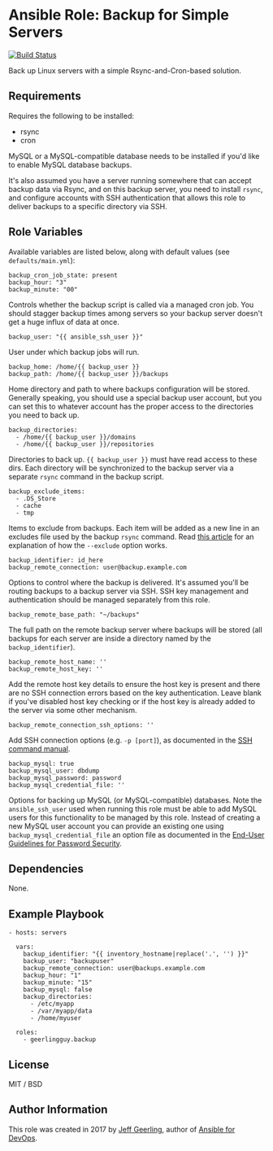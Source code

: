 # Ansible Role: Backup for Simple Servers

[![Build Status](https://travis-ci.org/geerlingguy/ansible-role-backup.svg?branch=master)](https://travis-ci.org/geerlingguy/ansible-role-backup)

Back up Linux servers with a simple Rsync-and-Cron-based solution.

## Requirements

Requires the following to be installed:

  - rsync
  - cron

MySQL or a MySQL-compatible database needs to be installed if you'd like to enable MySQL database backups.

It's also assumed you have a server running somewhere that can accept backup data via Rsync, and on this backup server, you need to install `rsync`, and configure accounts with SSH authentication that allows this role to deliver backups to a specific directory via SSH.

## Role Variables

Available variables are listed below, along with default values (see `defaults/main.yml`):

    backup_cron_job_state: present
    backup_hour: "3"
    backup_minute: "00"

Controls whether the backup script is called via a managed cron job. You should stagger backup times among servers so your backup server doesn't get a huge influx of data at once.

    backup_user: "{{ ansible_ssh_user }}"

User under which backup jobs will run.

    backup_home: /home/{{ backup_user }}
    backup_path: /home/{{ backup_user }}/backups

Home directory and path to where backups configuration will be stored. Generally speaking, you should use a special backup user account, but you can set this to whatever account has the proper access to the directories you need to back up.

    backup_directories:
      - /home/{{ backup_user }}/domains
      - /home/{{ backup_user }}/repositories

Directories to back up. `{{ backup_user }}` must have read access to these dirs. Each directory will be synchronized to the backup server via a separate `rsync` command in the backup script.

    backup_exclude_items:
      - .DS_Store
      - cache
      - tmp

Items to exclude from backups. Each item will be added as a new line in an excludes file used by the backup `rsync` command. Read [this article](http://articles.slicehost.com/2007/10/10/rsync-exclude-files-and-folders) for an explanation of how the `--exclude` option works.

    backup_identifier: id_here
    backup_remote_connection: user@backup.example.com

Options to control where the backup is delivered. It's assumed you'll be routing backups to a backup server via SSH. SSH key management and authentication should be managed separately from this role.

    backup_remote_base_path: "~/backups"

The full path on the remote backup server where backups will be stored (all backups for each server are inside a directory named by the `backup_identifier`).

    backup_remote_host_name: ''
    backup_remote_host_key: ''

Add the remote host key details to ensure the host key is present and there are no SSH connection errors based on the key authentication. Leave blank if you've disabled host key checking or if the host key is already added to the server via some other mechanism.

    backup_remote_connection_ssh_options: ''

Add SSH connection options (e.g. `-p [port]`), as documented in the [SSH command manual](http://man.openbsd.org/ssh).

    backup_mysql: true
    backup_mysql_user: dbdump
    backup_mysql_password: password
    backup_mysql_credential_file: ''

Options for backing up MySQL (or MySQL-compatible) databases. Note the `ansible_ssh_user` used when running this role must be able to add MySQL users for this functionality to be managed by this role.
Instead of creating a new MySQL user account you can provide an existing one using `backup_mysql_credential_file` an option file as documented in the [End-User Guidelines for Password Security](https://dev.mysql.com/doc/refman/5.7/en/password-security-user.html).

## Dependencies

None.

## Example Playbook

    - hosts: servers
    
      vars:
        backup_identifier: "{{ inventory_hostname|replace('.', '') }}"
        backup_user: "backupuser"
        backup_remote_connection: user@backups.example.com
        backup_hour: "1"
        backup_minute: "15"
        backup_mysql: false
        backup_directories:
          - /etc/myapp
          - /var/myapp/data
          - /home/myuser
    
      roles:
        - geerlingguy.backup

## License

MIT / BSD

## Author Information

This role was created in 2017 by [Jeff Geerling](https://www.jeffgeerling.com/), author of [Ansible for DevOps](https://www.ansiblefordevops.com/).
